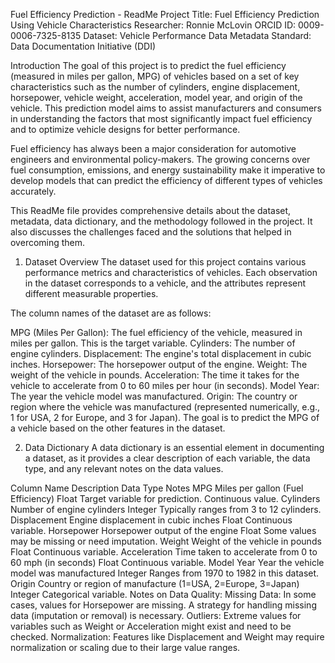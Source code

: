 Fuel Efficiency Prediction - ReadMe
Project Title: Fuel Efficiency Prediction Using Vehicle Characteristics
Researcher: Ronnie McLovin
ORCID ID: 0009-0006-7325-8135
Dataset: Vehicle Performance Data
Metadata Standard: Data Documentation Initiative (DDI)

Introduction
The goal of this project is to predict the fuel efficiency (measured in miles per gallon, MPG) of vehicles based on a set of key characteristics such as the number of cylinders, engine displacement, horsepower, vehicle weight, acceleration, model year, and origin of the vehicle. This prediction model aims to assist manufacturers and consumers in understanding the factors that most significantly impact fuel efficiency and to optimize vehicle designs for better performance.

Fuel efficiency has always been a major consideration for automotive engineers and environmental policy-makers. The growing concerns over fuel consumption, emissions, and energy sustainability make it imperative to develop models that can predict the efficiency of different types of vehicles accurately.

This ReadMe file provides comprehensive details about the dataset, metadata, data dictionary, and the methodology followed in the project. It also discusses the challenges faced and the solutions that helped in overcoming them.

1. Dataset Overview
The dataset used for this project contains various performance metrics and characteristics of vehicles. Each observation in the dataset corresponds to a vehicle, and the attributes represent different measurable properties.

The column names of the dataset are as follows:

MPG (Miles Per Gallon): The fuel efficiency of the vehicle, measured in miles per gallon. This is the target variable.
Cylinders: The number of engine cylinders.
Displacement: The engine's total displacement in cubic inches.
Horsepower: The horsepower output of the engine.
Weight: The weight of the vehicle in pounds.
Acceleration: The time it takes for the vehicle to accelerate from 0 to 60 miles per hour (in seconds).
Model Year: The year the vehicle model was manufactured.
Origin: The country or region where the vehicle was manufactured (represented numerically, e.g., 1 for USA, 2 for Europe, and 3 for Japan).
The goal is to predict the MPG of a vehicle based on the other features in the dataset.

2. Data Dictionary
A data dictionary is an essential element in documenting a dataset, as it provides a clear description of each variable, the data type, and any relevant notes on the data values.

Column Name	Description	Data Type	Notes
MPG	Miles per gallon (Fuel Efficiency)	Float	Target variable for prediction. Continuous value.
Cylinders	Number of engine cylinders	Integer	Typically ranges from 3 to 12 cylinders.
Displacement	Engine displacement in cubic inches	Float	Continuous variable.
Horsepower	Horsepower output of the engine	Float	Some values may be missing or need imputation.
Weight	Weight of the vehicle in pounds	Float	Continuous variable.
Acceleration	Time taken to accelerate from 0 to 60 mph (in seconds)	Float	Continuous variable.
Model Year	Year the vehicle model was manufactured	Integer	Ranges from 1970 to 1982 in this dataset.
Origin	Country or region of manufacture (1=USA, 2=Europe, 3=Japan)	Integer	Categorical variable.
Notes on Data Quality:
Missing Data: In some cases, values for Horsepower are missing. A strategy for handling missing data (imputation or removal) is necessary.
Outliers: Extreme values for variables such as Weight or Acceleration might exist and need to be checked.
Normalization: Features like Displacement and Weight may require normalization or scaling due to their large value ranges.
